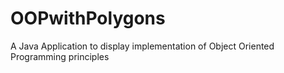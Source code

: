 # OOPwithPolygons
A Java Application to display implementation of Object Oriented Programming principles
